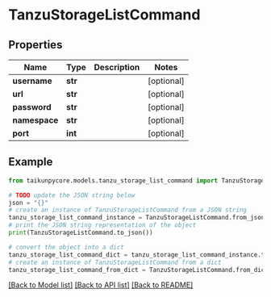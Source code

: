 # TanzuStorageListCommand


## Properties

Name | Type | Description | Notes
------------ | ------------- | ------------- | -------------
**username** | **str** |  | [optional] 
**url** | **str** |  | [optional] 
**password** | **str** |  | [optional] 
**namespace** | **str** |  | [optional] 
**port** | **int** |  | [optional] 

## Example

```python
from taikunpycore.models.tanzu_storage_list_command import TanzuStorageListCommand

# TODO update the JSON string below
json = "{}"
# create an instance of TanzuStorageListCommand from a JSON string
tanzu_storage_list_command_instance = TanzuStorageListCommand.from_json(json)
# print the JSON string representation of the object
print(TanzuStorageListCommand.to_json())

# convert the object into a dict
tanzu_storage_list_command_dict = tanzu_storage_list_command_instance.to_dict()
# create an instance of TanzuStorageListCommand from a dict
tanzu_storage_list_command_from_dict = TanzuStorageListCommand.from_dict(tanzu_storage_list_command_dict)
```
[[Back to Model list]](../README.md#documentation-for-models) [[Back to API list]](../README.md#documentation-for-api-endpoints) [[Back to README]](../README.md)


